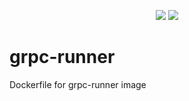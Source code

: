 <p align="center">
    <a href="https://hub.docker.com/r/appootb/grpc-runner" alt="Activity">
        <img src="https://img.shields.io/docker/cloud/automated/appootb/grpc-runner.svg" /></a>
    <a href="https://hub.docker.com/r/appootb/grpc-runner" alt="Activity">
        <img src="https://img.shields.io/docker/cloud/build/appootb/grpc-runner.svg" /></a>
</p>

# grpc-runner
Dockerfile for grpc-runner image
